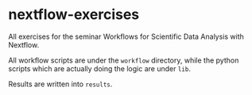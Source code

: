 # nextflow-exercises

All exercises for the seminar Workflows for Scientific Data Analysis with Nextflow.


All workflow scripts are under the `workflow` directory, while the python scripts which are
actually doing the logic are under `lib`.

Results are written into `results`.
